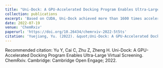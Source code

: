 ```yaml
---
title: "Uni-Dock: A GPU-Accelerated Docking Program Enables Ultra-Large Virtual Screening"
collection: publications
excerpt: 'Based on CUDA, Uni-Dock achieved more than 1600 times acceleration on GPU compared to CPU and saved five times the cost without losing accuracy. Integrated into advanced industrial Computer-aided drug design (CADD) product, Uni-Dock enables ultra-large virtual screening of early-stage drug discovery in hours, used by hundreds of chemists.'
date: 2022-07-19
venue: 'ChemRxiv'
paperurl: 'https://doi.org/10.26434/chemrxiv-2022-5t5ts'
citation: 'Yuejiang, Yu. (2022). &quot;Uni-Dock: A GPU-Accelerated Docking Program Enables Ultra-Large Virtual Screening.&quot; <i>Accepted by ACS JCTC</i>.'
---
```


Recommended citation: Yu Y, Cai C, Zhu Z, Zheng H. Uni-Dock: A GPU-Accelerated Docking Program Enables Ultra-Large Virtual Screening. ChemRxiv. Cambridge: Cambridge Open Engage; 2022.
